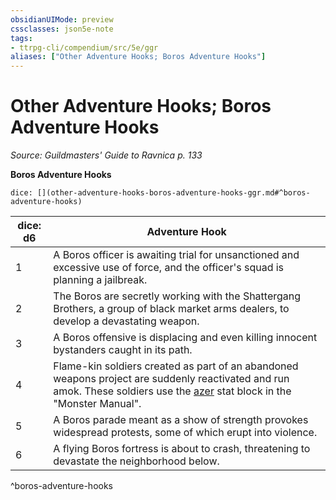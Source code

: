 ```yaml
---
obsidianUIMode: preview
cssclasses: json5e-note
tags:
- ttrpg-cli/compendium/src/5e/ggr
aliases: ["Other Adventure Hooks; Boros Adventure Hooks"]
---
```

# Other Adventure Hooks; Boros Adventure Hooks
*Source: Guildmasters' Guide to Ravnica p. 133* 

**Boros Adventure Hooks**

`dice: [](other-adventure-hooks-boros-adventure-hooks-ggr.md#^boros-adventure-hooks)`

| dice: d6 | Adventure Hook |
|----------|----------------|
| 1 | A Boros officer is awaiting trial for unsanctioned and excessive use of force, and the officer's squad is planning a jailbreak. |
| 2 | The Boros are secretly working with the Shattergang Brothers, a group of black market arms dealers, to develop a devastating weapon. |
| 3 | A Boros offensive is displacing and even killing innocent bystanders caught in its path. |
| 4 | Flame-kin soldiers created as part of an abandoned weapons project are suddenly reactivated and run amok. These soldiers use the [azer](3-Mechanics/CLI/bestiary/elemental/azer.md) stat block in the "Monster Manual". |
| 5 | A Boros parade meant as a show of strength provokes widespread protests, some of which erupt into violence. |
| 6 | A flying Boros fortress is about to crash, threatening to devastate the neighborhood below. |
^boros-adventure-hooks